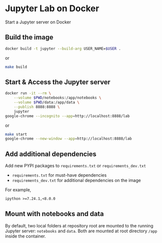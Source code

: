 # Jupyter Lab on Docker

Start a Jupyter server on Docker

## Build the image

```bash
docker build -t jupyter --build-arg USER_NAME=$USER .
```

or 

```bash
make build
```

## Start & Access the Jupyter server 

```bash
docker run -it --rm \
    --volume $PWD/notebooks:/app/notebooks \
    --volume $PWD/data:/app/data \
    --publish 8888:8888 \
    jupyter 
google-chrome --incognito --app=http://localhost:8888/lab
```

or 

```bash
make start
google-chrome --new-window --app=http://localhost:8888/lab
```

## Add additional dependencies

Add new PYPI packages to `requirements.txt` or `requirements_dev.txt`

+ `requirements.txt` for must-have dependencies
+ `requirements_dev.txt` for additional dependencies on the image

For example, 

```txt
ipython >=7.24.1,<8.0.0
```

## Mount with notebooks and data

By default, two local folders at repository root are mounted to the running Jupyter server: `notebooks` and `data`. Both are mounted at root directory `/app` inside the container.

